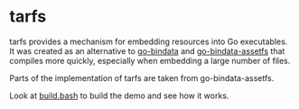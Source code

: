tarfs
=====

tarfs provides a mechanism for embedding resources into Go executables. It was
created as an alternative to [go-bindata](https://github.com/jteeuwen/go-bindata)
and [go-bindata-assetfs](https://github.com/elazarl/go-bindata-assetfs) that
compiles more quickly, especially when embedding a large number of files.

Parts of the implementation of tarfs are taken from go-bindata-assetfs.

Look at [build.bash](demo/build.bash) to build the demo and see
how it works.